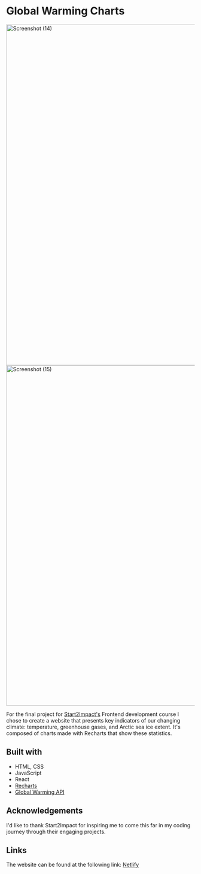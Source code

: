 # Global Warming Charts 
<img width="1918" height="911" alt="Screenshot (14)" src="https://github.com/user-attachments/assets/bf7b1d6c-e05e-4437-83ad-920d8798a204" />
<img width="1920" height="910" alt="Screenshot (15)" src="https://github.com/user-attachments/assets/5563b2e9-fd77-4a34-b162-d774e768adf6" />

For the final project for [Start2Impact's](https://www.start2impact.it/) Frontend development course I chose to create a website that  presents key indicators of our changing climate: temperature, greenhouse gases, and Arctic sea ice extent. It's composed of charts made with Recharts that show these statistics. 


## Built with 
- HTML, CSS
- JavaScript
- React 
- [Recharts](https://recharts.org/en-US)
- [Global Warming API](https://global-warming.org/)

## Acknowledgements 
I'd like to thank Start2Impact for inspiring me to come this far in my coding journey through their engaging projects. 

## Links 
The website can be found at the following link: [Netlify](https://progetto-finale-amna.netlify.app/)
